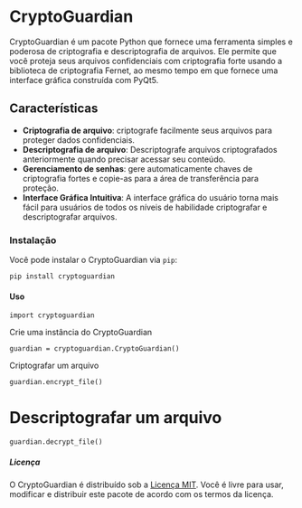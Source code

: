 # CryptoGuardian

CryptoGuardian é um pacote Python que fornece uma ferramenta simples e poderosa de criptografia e descriptografia de arquivos. Ele permite que você proteja seus arquivos confidenciais com criptografia forte usando a biblioteca de criptografia Fernet, ao mesmo tempo em que fornece uma interface gráfica construída com PyQt5.

## Características

- **Criptografia de arquivo**: criptografe facilmente seus arquivos para proteger dados confidenciais.
- **Descriptografia de arquivo**: Descriptografe arquivos criptografados anteriormente quando precisar acessar seu conteúdo.
- **Gerenciamento de senhas**: gere automaticamente chaves de criptografia fortes e copie-as para a área de transferência para proteção.
- **Interface Gráfica Intuitiva**: A interface gráfica do usuário torna mais fácil para usuários de todos os níveis de habilidade criptografar e descriptografar arquivos.

### Instalação

Você pode instalar o CryptoGuardian via `pip`:

```
pip install cryptoguardian
```

#### Uso
```
import cryptoguardian
```
Crie uma instância do CryptoGuardian
```
guardian = cryptoguardian.CryptoGuardian()
```
Criptografar um arquivo
```
guardian.encrypt_file()
```
# Descriptografar um arquivo
```
guardian.decrypt_file()
```

##### Licença
O CryptoGuardian é distribuído sob a [Licença MIT](https://opensource.org/licenses/MIT). Você é livre para usar, modificar e distribuir este pacote de acordo com os termos da licença.
